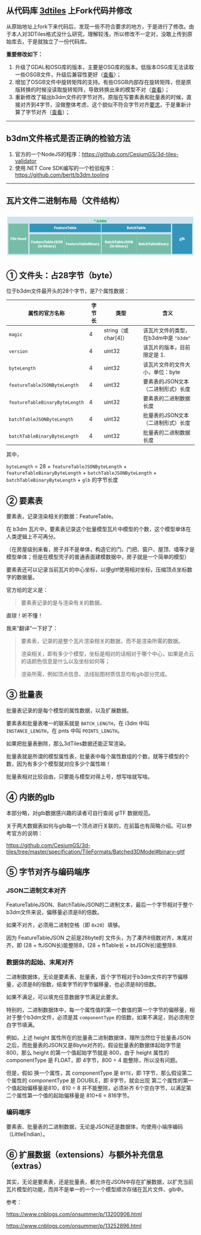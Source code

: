 ## 从代码库 [3dtiles](https://github.com/fanvanzh/3dtiles) 上Fork代码并修改

​    从原始地址上fork下来代码后，发现一些不符合要求的地方，于是进行了修改。由于本人对3DTiles格式没什么研究，理解较浅，所以修改不一定对，没敢上传到原始库去，于是就独立了一份代码库。

**重要修改如下：**

1. 升级了GDAL和OSG库的版本，主要是OSG库的版本。低版本OSG库无法读取一些OSGB文件，升级后兼容性更好（[查看](https://github.com/Zoulei-CSU/3dtiles-mod/commit/ed4e8789f05f839607e5768437c68afdb8aef4e9)）；
2. 增加了OSGB文件中旋转矩阵的支持。有些OSGB内部存在旋转矩阵，但是原版转换的时候没读取旋转矩阵，导致转换出来的模型不对（[查看](https://github.com/Zoulei-CSU/3dtiles-mod/commit/6abfe84a9c1e70f181a549aa0f459f8802712c65)）；
3. 重新修改了输出b3dm文件的字节对齐。原版在写要素表和批量表的时候，直接对齐到4字节，没做整体考虑，这个貌似不符合字节对齐[要求](#json二进制文本对齐)，于是重新计算了字节对齐（[查看](https://github.com/Zoulei-CSU/3dtiles-mod/commit/1c74e0ab1899bce7e56667746a518ba9c6d45fc1)）；





------

## b3dm文件格式是否正确的检验方法

1. 官方的一个NodeJS的程序：https://github.com/CesiumGS/3d-tiles-validator
2. 使用.NET Core SDK编写的一个检验程序：https://github.com/bertt/b3dm.tooling



------



## 瓦片文件二进制布局（文件结构）

![b3dm二进制结构图](./image/b3dm_1.png)

## ① 文件头：占28字节（byte）

位于b3dm文件最开头的28个字节，是7个属性数据：

| 属性的官方名称                 | 字节长 | 类型                | 含义                                  |
| ------------------------------ | ------ | ------------------- | ------------------------------------- |
| `magic`                        | 4      | string（或char[4]） | 该瓦片文件的类型，在b3dm中是 `"b3dm"` |
| `version`                      | 4      | uint32              | 该瓦片的版本，目前限定是 1.           |
| `byteLength`                   | 4      | uint32              | 该瓦片文件的文件大小，单位：byte      |
| `featureTableJSONByteLength`   | 4      | uint32              | 要素表的JSON文本（二进制形式）长度    |
| `featureTableBinaryByteLength` | 4      | uint32              | 要素表的二进制数据长度                |
| `batchTableJSONByteLength`     | 4      | uint32              | 批量表的JSON文本（二进制形式）长度    |
| `batchTableBinaryByteLength`   | 4      | uint32              | 批量表的二进制数据长度                |

其中，

`byteLength` = 28 + `featureTableJSONByteLength` + `featureTableBinaryByteLength` + `batchTableJSONByteLength` + `batchTableBinaryByteLength` + `glb` 的字节长度



## ② 要素表

要素表，记录渲染相关的数据：FeatureTable。

在 b3dm 瓦片中，要素表记录这个批量模型瓦片中模型的个数，这个模型单体在人类逻辑上不可再分。

（在房屋级别来看，房子并不是单体，构造它的门、门把、窗户、屋顶、墙等才是模型单体；但是在模型壳子的普通表面建模数据中，房子就是一个简单的模型）

要素表还可以记录当前瓦片的中心坐标，以便gltf使用相对坐标，压缩顶点坐标数字的数据量。

官方给的定义是：

> 要素表记录的是与渲染有关的数据。

直球！听不懂！

我来“翻译”一下好了：

> 要素表，记录的是整个瓦片渲染相关的数据，而不是渲染所需的数据。
>
> 渲染相关，即有多少个模型，坐标是相对的话相对于哪个中心，如果是点云的话颜色信息是什么以及坐标如何等；
>
> 渲染所需，例如顶点信息、法线贴图材质信息均有glb部分完成。



## ③ 批量表

批量表记录的是每个模型的属性数据，以及扩展数据。

要素表和批量表唯一的联系就是 `BATCH_LENGTH`，在 i3dm 中叫 `INSTANCE_LENGTH`，在 pnts 中叫 `POINTS_LENGTH`。

如果把批量表删除，那么3dTiles数据还能正常渲染。

批量表就是所谓的模型属性表，批量表中每个属性数组的个数，就等于模型的个数，因为有多少个模型就对应多少个属性嘛！

批量表相对比较自由，只要能与模型对得上号，想写啥就写啥。



## ④ 内嵌的glb

本部分略，对glb数据感兴趣的读者可自行查阅 glTF 数据规范。

关于两大数据表如何与glb每一个顶点进行关联的，在前篇也有简略介绍。可以参考官方的说明：

https://github.com/CesiumGS/3d-tiles/tree/master/specification/TileFormats/Batched3DModel#binary-gltf





## ⑤ 字节对齐与编码端序

### JSON二进制文本对齐

FeatureTableJSON、BatchTableJSON的二进制文本，最后一个字节相对于整个b3dm文件来说，偏移量必须是8的倍数。

如果不对齐，必须用二进制空格（即 `0x20`）填够。

因为 FeatureTableJSON 之前是28byte的 文件头，为了凑齐8倍数对齐，末尾对齐，即 (28 + ftJSON长)能整除8，(28 + ftTable长 + btJSON长)能整除8.

### 数据体的起始、末尾对齐

二进制数据体，无论是要素表、批量表，首个字节相对于b3dm文件的字节偏移量，必须是8的倍数，结束字节的字节偏移量，也必须是8的倍数。

如果不满足，可以填充任意数据字节满足此要求。

特别的，二进制数据体中，每一个属性值的第一个数值的第一个字节的偏移量，相对于整个b3dm文件，必须是其 `componentType` 的倍数，如果不满足，则必须用空白字节填满。

例如，上述 height 属性所在的批量表二进制数据体，理所当然位于批量表JSON之后，而批量表的JSON又是8byte对齐的，假设批量表的数据体起始字节是800，那么 height 的第一个值起始字节就是 800，由于 height 属性的 componentType 是 FLOAT，即 4字节，800 ÷ 4 能整除，所以没有问题。

但是，假如 换一个属性，其 componentType 是 `BYTE`，即 1字节，那么假设第二个属性的 componentType 是 DOUBLE，即 8字节，就会出现 第二个属性的第一个值起始偏移量是810，810 ÷ 8 并不能整除，必须补齐 6个空白字节，以满足第二个属性第一个值的起始偏移量是 810+6 = 816字节。

### 编码端序

要素表、批量表的二进制数据，无论是JSON还是数据体，均使用小端序编码（LittleEndian）。





## ⑥ 扩展数据（extensions）与额外补充信息（extras）

其实，无论是要素表，还是批量表，都允许在JSON中存在扩展数据，以扩充当前瓦片模型的功能，而并不是单一的一个一个模型顺次存储在瓦片文件、glb中。



参考：

https://www.cnblogs.com/onsummer/p/13200906.html

https://www.cnblogs.com/onsummer/p/13252896.html



